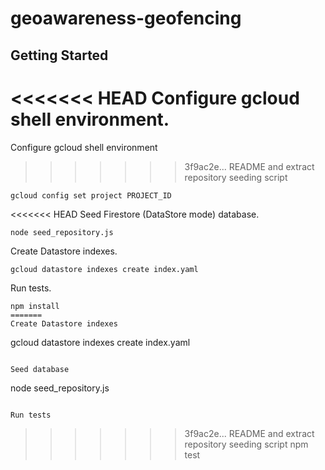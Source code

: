# geoawareness-geofencing

## Getting Started
<<<<<<< HEAD
Configure gcloud shell environment.
=======
Configure gcloud shell environment
>>>>>>> 3f9ac2e... README and extract repository seeding script
```
gcloud config set project PROJECT_ID
```

<<<<<<< HEAD
Seed Firestore (DataStore mode) database.
```
node seed_repository.js
```

Create Datastore indexes.
```
gcloud datastore indexes create index.yaml
```

Run tests.
```
npm install
=======
Create Datastore indexes
```
gcloud datastore indexes create index.yaml
```

Seed database
```
node seed_repository.js
```

Run tests
```
>>>>>>> 3f9ac2e... README and extract repository seeding script
npm test
```